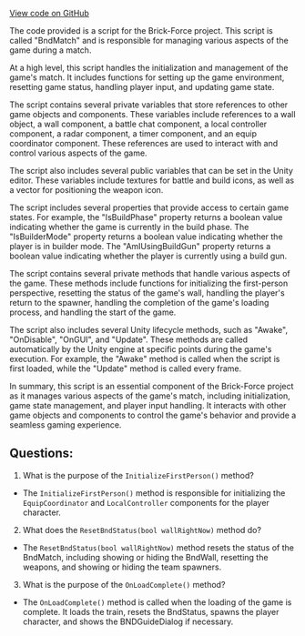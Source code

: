[View code on GitHub](https://github.com/TieHaxJan/Brick-Force/Assembly-CSharp\BndMatch.cs)

The code provided is a script for the Brick-Force project. This script is called "BndMatch" and is responsible for managing various aspects of the game during a match.

At a high level, this script handles the initialization and management of the game's match. It includes functions for setting up the game environment, resetting game status, handling player input, and updating game state.

The script contains several private variables that store references to other game objects and components. These variables include references to a wall object, a wall component, a battle chat component, a local controller component, a radar component, a timer component, and an equip coordinator component. These references are used to interact with and control various aspects of the game.

The script also includes several public variables that can be set in the Unity editor. These variables include textures for battle and build icons, as well as a vector for positioning the weapon icon.

The script includes several properties that provide access to certain game states. For example, the "IsBuildPhase" property returns a boolean value indicating whether the game is currently in the build phase. The "IsBuilderMode" property returns a boolean value indicating whether the player is in builder mode. The "AmIUsingBuildGun" property returns a boolean value indicating whether the player is currently using a build gun.

The script contains several private methods that handle various aspects of the game. These methods include functions for initializing the first-person perspective, resetting the status of the game's wall, handling the player's return to the spawner, handling the completion of the game's loading process, and handling the start of the game.

The script also includes several Unity lifecycle methods, such as "Awake", "OnDisable", "OnGUI", and "Update". These methods are called automatically by the Unity engine at specific points during the game's execution. For example, the "Awake" method is called when the script is first loaded, while the "Update" method is called every frame.

In summary, this script is an essential component of the Brick-Force project as it manages various aspects of the game's match, including initialization, game state management, and player input handling. It interacts with other game objects and components to control the game's behavior and provide a seamless gaming experience.
## Questions: 
 1. What is the purpose of the `InitializeFirstPerson()` method?
- The `InitializeFirstPerson()` method is responsible for initializing the `EquipCoordinator` and `LocalController` components for the player character.

2. What does the `ResetBndStatus(bool wallRightNow)` method do?
- The `ResetBndStatus(bool wallRightNow)` method resets the status of the BndMatch, including showing or hiding the BndWall, resetting the weapons, and showing or hiding the team spawners.

3. What is the purpose of the `OnLoadComplete()` method?
- The `OnLoadComplete()` method is called when the loading of the game is complete. It loads the train, resets the BndStatus, spawns the player character, and shows the BNDGuideDialog if necessary.